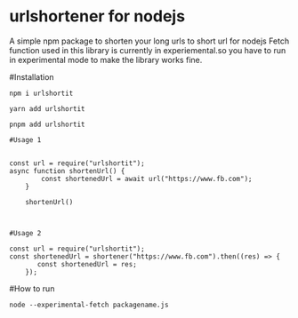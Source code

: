 ﻿# urlshortener for nodejs

A simple npm package to shorten your long urls to short url for nodejs
Fetch function used in this library is currently in experiemental.so you have to run in experimental mode to make the library works fine.

#Installation

`npm i urlshortit`

`yarn add urlshortit`

`pnpm add urlshortit`

```
#Usage 1


const url = require("urlshortit");
async function shortenUrl() {
        const shortenedUrl = await url("https://www.fb.com");
    }

    shortenUrl()



#Usage 2

const url = require("urlshortit");
const shortenedUrl = shortener("https://www.fb.com").then((res) => {
       const shortenedUrl = res;
    });
```

#How to run

```
node --experimental-fetch packagename.js
```
